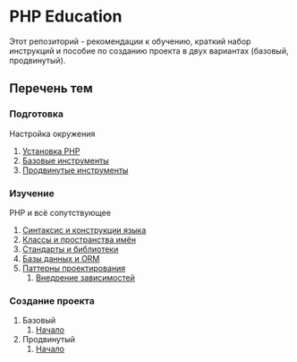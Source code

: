 # PHP Education

Этот репозиторий - рекомендации к обучению, 
краткий набор инструкций и пособие по созданию
проекта в двух вариантах (базовый, продвинутый).

## Перечень тем

### Подготовка

Настройка окружения
1. [Установка PHP](/Настройка%20окружения/Установка%20PHP.md)
1. [Базовые инструменты](/Настройка%20окружения/Базовые%20инструменты.md)
1. [Продвинутые инструменты](/Настройка%20окружения/Продвинутые%20Инструменты.md)

### Изучение

PHP и всё сопутствующее
1. [Синтаксис и конструкции языка](/Материал%20по%20PHP/Синтаксис%20и%20конструкции%20языка.md)
1. [Классы и пространства имён](/Материал%20по%20PHP/Классы%20и%20пространства%20имён.md)
1. [Стандарты и библиотеки](/Материал%20по%20PHP/Стандарты%20и%20библиотеки.md)
1. [Базы данных и ORM](/Материал%20по%20PHP/Базы%20данных%20и%20ORM.md)
1. [Паттерны проектирования](/Материал%20по%20PHP/Паттерны%20проектирования/README.md)
    1. [Внедрение зависимостей](/Материал%20по%20PHP/Паттерны%20проектирования/Внедрение%20зависимостей.md)


### Создание проекта

1. Базовый
    1. [Начало](/Разработка%20проекта/Базовая/Начало.md)
1. Продвинутый
    1. [Начало](/Разработка%20проекта/Продвинутая/Начало.md)